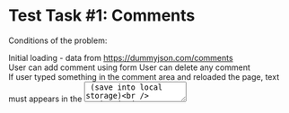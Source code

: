# Test Task #1: Comments

Conditions of the problem:

Initial loading - data from https://dummyjson.com/comments  
User can add comment using form  User can delete any comment  
If user typed something in the comment area and reloaded the  page, text must appears in the <textarea> (save into local storage)  
Design is just example (no need pixel perfect :))

Example:

![Example](https://github.com/KIBINNANEKO/react-test-task-comments/raw/main/src/assets/template.png)
